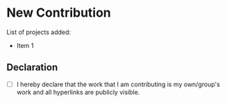 # New Contribution

List of projects added:

- Item 1

## Declaration

- [ ] I hereby declare that the work that I am contributing is my own/group's work and all hyperlinks are publicly visible.
